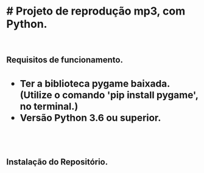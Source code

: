 <h1> # Projeto de reprodução mp3, com Python.</h1>
<br>

<h2>Requisitos de funcionamento.<h2>
  
<ul>
  <h3><li>Ter a biblioteca pygame baixada. (Utilize o comando 'pip install pygame', no terminal.)</li>
  <li>Versão Python 3.6 ou superior.</li><h3>
</ul>
<br>
</h3>
<h2>Instalação do Repositório.</h2>
